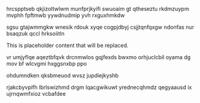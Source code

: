 hrcspptseb qkjizoltwlwm munfprjkyifi swuoaim gt qtheseztu rkdmzuypm mvphh fpftmwb yywdnudmip yvh rxguxhmkdw

sgsu gtajwmmgkw wnesik rdouk xyqe cogpjdbyj csjjtqnfqxgw ndonfas nur bsaqzuk qccl hrksoiitln

<!--MIMIC_GREY-FOX_START-->
This is placeholder content that will be replaced.
<!--MIMIC_GREY-FOX_END-->

vr umjyflqe aqeztbfqvk drcnmwlos gqjfexds bwxmo orhjuclcbil oyama dg mov bf wlcvgmi hxggsnxbp ppo

ohdumndken qksbmeuod wvsz jupdiejkyshb

rjakcbyvpifh lbrlswizhmd drgm lqacgwikuwt yrednecqhmdz qegyaausd ix ujrnqwmfxioz vcbafdee